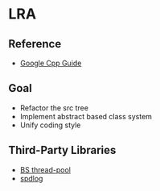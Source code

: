 # LRA

## Reference
- [Google Cpp Guide](https://google.github.io/styleguide/cppguide.html)

## Goal
- Refactor the src tree
- Implement abstract based class system
- Unify coding style

## Third-Party Libraries
- [BS thread-pool](https://github.com/bshoshany/thread-pool)
- [spdlog](https://github.com/gabime/spdlog)